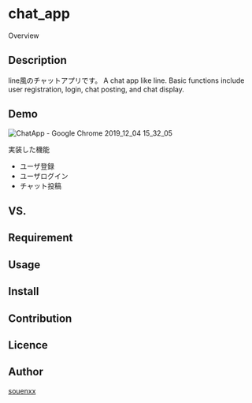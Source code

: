 chat_app
====

Overview

## Description
line風のチャットアプリです。
A chat app like line. Basic functions include user registration, login, chat posting, and chat display.

## Demo
![ChatApp - Google Chrome 2019_12_04 15_32_05](https://user-images.githubusercontent.com/38451133/70120548-3788f880-16b0-11ea-8420-b9acfd7ea4f9.png)

実装した機能
 - ユーザ登録
 - ユーザログイン
 - チャット投稿
 
## VS. 

## Requirement

## Usage

## Install

## Contribution

## Licence

## Author

[souenxx](https://github.com/souenxx)
